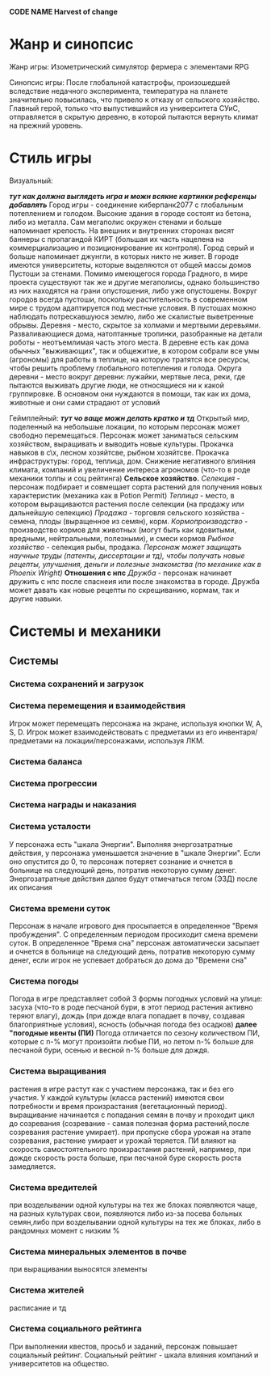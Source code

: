 **CODE NAME Harvest of сhange**

# Жанр и синопсис

Жанр игры: Изометрический симулятор фермера с элементами RPG

Синопсис игры: После глобальной катастрофы, произошедшей вследствие недачного эксперимента, температура на планете значительно повысилась, что привело к отказу от сельского хозяйство. Главный герой, только что выпустившийся из университета СУиС, отправляется в скрытую деревню, в которой пытаются вернуть климат на прежний уровень. 

# Стиль игры

Визуальный:

***тут как должна выглядеть игра и можн всякие картинки референцы добавлять***
Город игры - соединение киберпанк2077 с глобальным потеплением и голодом. Высокие здания в городе состоят из бетона, либо из металла. Сам мегаполис окружен стенами и больше напоминает крепость. На внешних и внутренних сторонах висят баннеры с пропагандой КИРТ (большая их часть нацелена на коммерциализацию и позиционирование их контроля). Город серый и больше напоминает джунгли, в которых никто не живет. В городе имеются университеты, которые выделяются от общей массы домов
Пустоши за стенами. Помимо имеющегося города Градного, в мире проекта существуют так же и другие мегаполисы, однако большинство из них находятся на грани опустошения, либо уже опустошены. Вокруг городов всегда пустоши, поскольку растительность в современном мире с трудом адаптируется под местные условия. В пустошах можно наблюдать потрескавшуюся землю, либо же скалистые выветренные обрывы.
Деревня - место, скрытое за холмами и мертвыми деревьями. Разваливающиеся дома, натоптанные тропинки, разобранные на детали роботы - неотъемлимая часть этого места. В деревне есть как дома обычных "выживающих", так и общежитие, в котором собрали все умы (агрономы) для работы в теплице, на которую тратятся все ресурсы, чтобы решить проблему глобального потепления и голода.
Округа деревни - место вокруг деревни: лужайки, мертвые леса, реки, где пытаются выживать другие люди, не относящиеся ни к какой группировке. В основном они нуждаются в помощи, так как их дома, животные и они сами страдают от условий

Геймплейный:
***тут чо ваще можн делать кратко и тд***
Открытый мир, поделенный на небольшые локации, по которым персонаж может свободно перемещаться.
Персонаж может заниматься сельским хозяйством, выращивать и выводить новые культуры.
Прокачка навыков в с\х, лесном хозяйтсве, рыбном хозяйтсве. Прокачка инфраструктуры: город, теплица, дом. Снижение негативного влияния климата, компаний и увеличение интереса агрономов (что-то в роде механики толпы и соц рейтинга)
**Сельское хозяйство.**
*Селекция* - персонаж подбирает и совмещает сорта растений для получения новых характеристик (механика как в Potion Permit) 
*Теплица* - место, в котором выращиваются растения после селекции (на продажу или дальнейшую селекцию)
*Продажа* - торговля сельского хозяйства - семена, плоды (выращенное из семян), корм.
*Кормопроизводство* - производство кормов для животных (могут быть как ядовитыми, вредными, нейтральными, полезными), и смеси кормов
*Рыбное хозяйство* - селекция рыбы, продажа.
*Персонаж может защищать научные труды (патенты, диссертации и тд), чтобы получать новые рецепты, улучшения, деньги и полезные знакомства (по механике как в Phoenix Wright)*
**Отношения с нпс**
*Дружба* - персонаж начинает дружить с нпс после спаснеия или после знакомства в городе. Дружба может давать как новые рецепты по скрещиванию, кормам, так и другие навыки.

# Системы и механики

## Системы

### Система сохранений и загрузок

### Система перемещения и взаимодействия

Игрок может перемещать персонажа на экране, используя кнопки W, A, S, D. Игрок может взаимодействовать с предметами из его инвентаря/предметами на локации/персонажами, используя ЛКМ.

### Система баланса

### Система прогрессии

### Система награды и наказания


### Система усталости

У персонажа есть "шкала Энергии". Выполняя энергозатратные действия, у персонажа уменьшается значение в "шкале Энергии". Если оно опустится до 0, то персонаж потеряет сознание и очнется в больнице на следующий день, потратив некоторую сумму денег. Энергозатратные действия далее будут отмечаться тегом (ЭЗД) после их описания

### Система времени суток

Персонаж в начале игрового дня просыпается в определенное "Время пробуждения". С определенным периодом просиходит смена времени суток. В определенное "Время сна" персонаж автоматически засыпает и очнется в больнице на следующий день, потратив некоторую сумму денег, если игрок не успевает добраться до дома до "Времени сна"

### Система погоды

Погода в игре представляет собой 3 формы погодных условий на улице: засуха (что-то в роде песчаной бури, в этот период растения активно теряют влагу), дождь (при дожде влага попадает в почву, создавая благоприятные условия), ясность (обычная погода без осадков) **далее "погодные ивенты (ПИ)**
Погода отличается по сезону количеством ПИ, которые с n-% могут произойти любые ПИ, но летом n-% больше для песчаной бури, осенью и весной n-% больше для дождя.

### Система выращивания 

растения в игре растут как с участием персонажа, так и без его участия. У каждой культуры (класса растений) имеются свои потребности и время произрастания (вегетационный период). выращивание начинается с попадания семян в почву и проходит цикл до созревания (созревание - самая полезная форма растений,после созревания растение умирает). при пропуске сбора урожая на этапе созревания, растение умирает и урожай теряется.
ПИ влияют на скорость самостоятельного произрастания растений, например, при дожде скорость роста больше, при песчаной буре скорость роста замедляется.

### Система вредителей

при возделывании одной культуры на тех же блоках появляются чаще, на разных культурах свои, появляются либо из-за посева больных семян,либо при возделывании одной культуры на тех же блоках, либо в рандомных момент с низким %

### Система минеральных элементов в почве

при выращивании выносятся элементы 

### Система жителей

расписание и тд

### Система социального рейтинга

При выполнении квестов, просьб и заданий, персонаж повышает социальный рейтинг. Социальный рейтинг - шкала влияния компаний и университетов на общество. 




